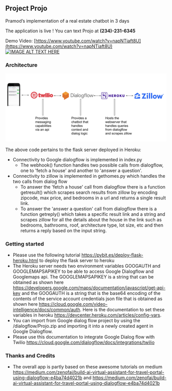 ## Project Projo

Pramod’s implementation of a real estate chatbot in 3 days

The application is live ! You can text Projo at  **(234)-231-6345**

Demo Video: [https://www.youtube.com/watch?v=napNTiaft8U](https://www.youtube.com/watch?v=napNTiaft8U)
[![IMAGE ALT TEXT HERE](https://img.youtube.com/vi/napNTiaft8U/0.jpg)](https://www.youtube.com/watch?v=napNTiaft8U)

### Architecture

[![IMAGE ALT TEXT HERE](https://raw.githubusercontent.com/PramodVemulapalli/RealEstateChatbot/master/docs/Architecture.png)](https://raw.githubusercontent.com/PramodVemulapalli/RealEstateChatbot/master/docs/Architecture.png)

The above code pertains to the flask server deployed in Heroku:

*   Connectivity to Google dialogflow is implemented in index.py
    *   The webhook() function handles two possible calls from dialogflow, one to 'fetch a house' and another to 'answer a question'.
*   Connectivity to zillow is implemented in gethomes.py which handles the two calls from dialog flow
    *   To answer the 'fetch a house' call from dialogflow there is a function getresult() which scrapes search results from zillow by encoding zipcode, max price, and bedrooms in a url and returns a single result link.  
    *   To answer the 'answer a question' call from dialogflow there is a function getreply() which takes a specific result link and a string and scrapes zillow for all the details about the house in the link such as bedrooms, bathrooms, roof, architecture type, lot size, etc and then returns a reply based on the input string.


### Getting started

*   Please use the following tutorial https://pybit.es/deploy-flask-heroku.html to deploy the flask server to heroku
*   The Heroku server needs two environment variables GOOGAUTH and GOOGLEMAPSAPIKEY to be able to access Google Dialogflow and Googlemaps api. The GOOGLEMAPSAPIKEY is a string that can be obtained as shown here https://developers.google.com/maps/documentation/javascript/get-api-key and the GOOGAUTH is a string that is the base64 encoding of the contents of the service account credentials json file that is obtained as shown here https://cloud.google.com/video-intelligence/docs/common/auth. Here is the documentation to set these variables in heroku https://devcenter.heroku.com/articles/config-vars.
*   You can import from Google dialog flow project by using the /dialogflow/Projo.zip and importing it into a newly created agent in Google Dialogflow.
*   Please use this documentation to integrate Google Dialog flow with Twilio https://cloud.google.com/dialogflow/docs/integrations/twilio


### Thanks and Credits
*   The overall app is partly based on these awesome tutorials on medium https://medium.com/zenofai/build-ai-virtual-assistant-for-travel-portal-using-dialogflow-e4ba74d4021b and https://medium.com/zenofai/build-ai-virtual-assistant-for-travel-portal-using-dialogflow-e4ba74d4021b
